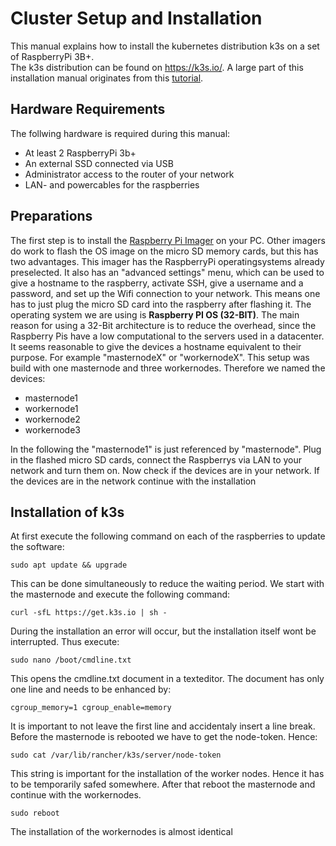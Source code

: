 # Cluster Setup and Installation 
This manual explains how to install the kubernetes distribution k3s on a set of RaspberryPi 3B+.  
The k3s distribution can be found on https://k3s.io/. 
A large part of this installation manual originates from this [tutorial](https://medium.com/thinkport/how-to-build-a-raspberry-pi-kubernetes-cluster-with-k3s-76224788576c). 

## Hardware Requirements 
The follwing hardware is required during this manual:
* At least 2 RaspberryPi 3b+
* An external SSD connected via USB
* Administrator access to the router of your network
* LAN- and powercables for the raspberries

## Preparations

The first step is to install the [Raspberry Pi Imager](https://www.raspberrypi.com/software/) on your PC. Other imagers do work to flash the OS image on the micro SD memory cards, but this has two advantages. This imager has the RaspberryPi operatingsystems already preselected. It also has an "advanced settings" menu, which can be used to give a hostname to the raspberry, activate SSH, give a username and a password, and set up the Wifi connection to your network. This means one has to just plug the micro SD card into the raspberry after flashing it.
The operating system we are using is **Raspberry PI OS (32-BIT)**. The main reason for using a 32-Bit architecture is to reduce the overhead, since the Raspberry Pis have a low computational to the servers used in a datacenter.
It seems reasonable to give the devices a hostname equivalent to their purpose. For example "masternodeX" or "workernodeX". This setup was build with one masternode and three workernodes. Therefore we named the devices: 
* masternode1
* workernode1
* workernode2
* workernode3

In the following the "masternode1" is just referenced by "masternode". Plug in the flashed micro SD cards, connect the Raspberrys via LAN to your network and turn them on. Now check if the devices are in your network. If the devices are in the network continue with the installation

## Installation of k3s

At first execute the following command on each of the raspberries to update the software:

`sudo apt update && upgrade`

This can be done simultaneously to reduce the waiting period. We start with the masternode and execute the following command:

`curl -sfL https://get.k3s.io | sh -`

During the installation an error will occur, but the installation itself wont be interrupted. Thus execute:

`sudo nano /boot/cmdline.txt`

This opens the cmdline.txt document in a texteditor. The document has only one line and needs to be enhanced by:

`cgroup_memory=1 cgroup_enable=memory`

It is important to not leave the first line and accidentaly insert a line break. Before the masternode is rebooted we have to get the node-token. Hence:

`sudo cat /var/lib/rancher/k3s/server/node-token`

This string is important for the installation of the worker nodes. Hence it has to be temporarily safed somewhere. After that reboot the masternode and continue with the workernodes.

`sudo reboot`

The installation of the workernodes is almost identical



